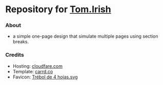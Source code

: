 # Repository for [Tom.Irish](https://tom.irish) 

### About
- a simple one-page design that simulate multiple pages using section breaks.
  
### Credits

- Hosting: [cloudfare.com](https://cloudflare.com)
- Template: [carrd.co](https://carrd.co)
- Favicon: [Trébol de 4 hojas.svg](https://commons.wikimedia.org/wiki/File:Tr%C3%A9bol_de_4_hojas.svg)
